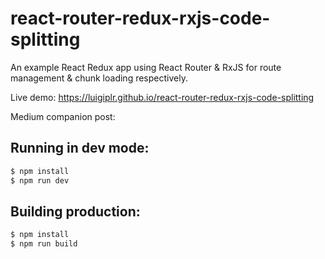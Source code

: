 # react-router-redux-rxjs-code-splitting
An example React Redux app using React Router & RxJS for route management & chunk loading respectively.

Live demo: https://luigiplr.github.io/react-router-redux-rxjs-code-splitting

Medium companion post: 


## Running in dev mode:

```bash
$ npm install
$ npm run dev
```


## Building production:

```bash
$ npm install
$ npm run build
```

